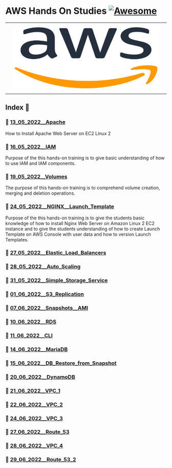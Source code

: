 AWS Hands On Studies  [![Awesome](https://cdn.rawgit.com/sindresorhus/awesome/d7305f38d29fed78fa85652e3a63e154dd8e8829/media/badge.svg)](https://github.com/sindresorhus/awesome)
===============
<hr>

<p align="center">
    <img alt="Python" src="https://raw.githubusercontent.com/medipnegiz/linux_cheat_sheet/main/Img/aws.svg" height="190" width="455">
</p>
<hr>

## Index 📜
### 🔖 [13_05_2022__Apache](https://github.com/medipnegiz/aws_hands_on/blob/main/13_05_2022__Apache/apache%20install.sh)
How to Install Apache Web Server on EC2 Linux 2
### 🔖 [16_05_2022__IAM](https://github.com/medipnegiz/aws_hands_on/blob/main/16_05_2022__IAM/IAM%20.md)
Purpose of the this hands-on training is to give basic understanding of how to use IAM and IAM components.
### 🔖 [19_05_2022__Volumes](https://github.com/medipnegiz/aws_hands_on/tree/main/19_05_2022_Volumes)
The purpose of this hands-on training is to comprehend volume creation, merging and deletion operations.
### 🔖 [24_05_2022__NGINX__Launch_Template](https://github.com/medipnegiz/aws_hands_on/tree/main/24_05_2022_NGINX__Launch_Template)
Purpose of the this hands-on training is to give the students basic knowledge of how to install Nginx Web Server on Amazon Linux 2 EC2 instance and to give the students understanding of how to create Launch Template on AWS Console with user data and how to version Launch Templates.
### 🔖 [27_05_2022__Elastic_Load_Balancers](https://github.com/medipnegiz/aws_hands_on/blob/main/27_05_2022__Elastic_Load_Balancers/Elastic_Load_Balancer.md)
### 🔖 [28_05_2022__Auto_Scaling](https://github.com/medipnegiz/aws_hands_on/blob/main/28_05_2022__Auto_Scaling/Auto_Scaling.md)
### 🔖 [31_05_2022__Simple_Storage_Service](https://github.com/medipnegiz/aws_hands_on/tree/main/31_05_2022__Simple_Storage_Service)
### 🔖 [01_06_2022__S3_Replication](https://github.com/medipnegiz/aws_hands_on/tree/main/01_06_2022__S3_Replication)
### 🔖 [07_06_2022__Snapshots__AMI](https://github.com/medipnegiz/aws_hands_on/blob/main/07_06_2022__Snapshots__AMI/Snapshots_AMI.md)
### 🔖 [10_06_2022__RDS](https://github.com/medipnegiz/aws_hands_on/blob/main/10_06_2022__RDS/Relational_Database.md)
### 🔖 [11_06_2022__CLI](https://github.com/medipnegiz/aws_hands_on/blob/main/11_06_2022__CLI/Command_Line_Interface.sh)
### 🔖 [14_06_2022__MariaDB](https://github.com/medipnegiz/aws_hands_on/tree/main/14_06_2022__MariaDB)
### 🔖 [15_06_2022__DB_Restore_from_Snapshot](https://github.com/medipnegiz/aws_hands_on/tree/main/15_06_2022__DB_Restore_from_Snapshot)
### 🔖 [20_06_2022__DynamoDB](https://github.com/medipnegiz/aws_hands_on/tree/main/20_06_2022__DynamoDB)
### 🔖 [21_06_2022__VPC_1](https://github.com/medipnegiz/aws_hands_on/blob/main/21_06_2022__VPC_1/Virtual_Privat_Cloud_1.md)
### 🔖 [22_06_2022__VPC_2](https://github.com/medipnegiz/aws_hands_on/blob/main/22_06_2022__VPC_2/Virtual_Private_Cloud_2.md)
### 🔖 [24_06_2022__VPC_3](https://github.com/medipnegiz/aws_hands_on/tree/main/24_06_2022__VPC_3)
### 🔖 [27_06_2022__Route_53](https://github.com/medipnegiz/aws_hands_on/tree/main/27_06_2022__Route_53)
### 🔖 [28_06_2022__VPC_4](https://github.com/medipnegiz/aws_hands_on/blob/main/28_06_2022__VPC_4/VPC4-LAMP-NACL.sh)
### 🔖 [29_06_2022__Route_53_2](https://github.com/medipnegiz/aws_hands_on/tree/main/29_06_2022__Route_53_2)
